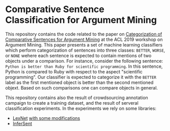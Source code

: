 # Comparative Sentence Classification for Argument Mining

This repository contains the code related to the paper on [Categorization of Comparative Sentences for Argument Mining](https://arxiv.org/abs/1809.06152) at the ACL 2019 workshop on Argument Mining. This paper presents a set of machine learning classifiers which perform categorization of sentences into three classes: ``BETTER``, ``WORSE``, or ``NONE`` wehere each sentence is expected to contain mentions of two objects under a comparison. For instance, consider the following sentence: 
``Python is better than Ruby for scientific programming``. In this sentence, Python is compared to Ruby with respect to the aspect "scientific programming". Our classifier is expected to categorize it with the ``BETTER`` label as the first mentioned object is better than the second mentioned objext. Based on such comparisons one can compare objects in general. 

This repository contains also the result of crowdsourcing annotation campaign to create a training dataset, and the result of serveral classification experiments. In the experiments we rely on some libraries:

* [LexNet](https://github.com/vered1986/LexNET) [with some modifications](https://github.com/ablx/LexNET)
* [InferSent](https://github.com/facebookresearch/InferSent)
